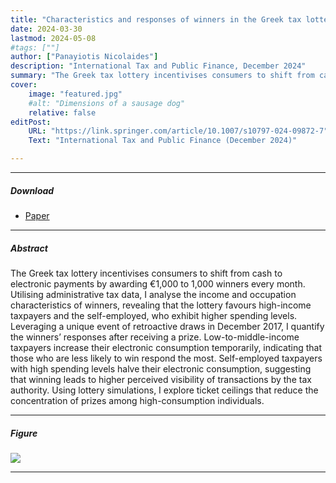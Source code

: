 ```yaml
---
title: "Characteristics and responses of winners in the Greek tax lottery" 
date: 2024-03-30
lastmod: 2024-05-08
#tags: [""]
author: ["Panayiotis Nicolaides"]
description: "International Tax and Public Finance, December 2024" 
summary: "The Greek tax lottery incentivises consumers to shift from cash to electronic payments by awarding €1,000 to 1,000 winners every month. Utilising administrative tax data, I analyse the income and occupation characteristics of winners, revealing that the lottery favours high-income taxpayers and the self-employed, who exhibit higher spending levels. Leveraging a unique event of retroactive draws in December 2017, I quantify the winners’ responses after receiving a prize. Low-to-middle-income taxpayers increase their electronic consumption temporarily, indicating that those who are less likely to win respond the most. Self-employed taxpayers with high spending levels halve their electronic consumption, suggesting that winning leads to higher perceived visibility of transactions by the tax authority. Using lottery simulations, I explore ticket ceilings that reduce the concentration of prizes among high-consumption individuals." 
cover:
    image: "featured.jpg"
    #alt: "Dimensions of a sausage dog"
    relative: false
editPost:
    URL: "https://link.springer.com/article/10.1007/s10797-024-09872-7"
    Text: "International Tax and Public Finance (December 2024)"

---
```


---

##### Download

+ [Paper](Greek_tax_lottery.pdf)

---

##### Abstract

The Greek tax lottery incentivises consumers to shift from cash to electronic payments by awarding €1,000 to 1,000 winners every month. Utilising administrative tax data, I analyse the income and occupation characteristics of winners, revealing that the lottery favours high-income taxpayers and the self-employed, who exhibit higher spending levels. Leveraging a unique event of retroactive draws in December 2017, I quantify the winners’ responses after receiving a prize. Low-to-middle-income taxpayers increase their electronic consumption temporarily, indicating that those who are less likely to win respond the most. Self-employed taxpayers with high spending levels halve their electronic consumption, suggesting that winning leads to higher perceived visibility of transactions by the tax authority. Using lottery simulations, I explore ticket ceilings that reduce the concentration of prizes among high-consumption individuals.

---

##### Figure

![](featured.jpg)

---
